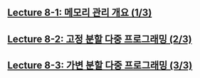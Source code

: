 ## [Lecture 8-1: 메모리 관리 개요 (1/3)]()

## [Lecture 8-2: 고정 분할 다중 프로그래밍 (2/3)]()

## [Lecture 8-3: 가변 분할 다중 프로그래밍 (3/3)]()
